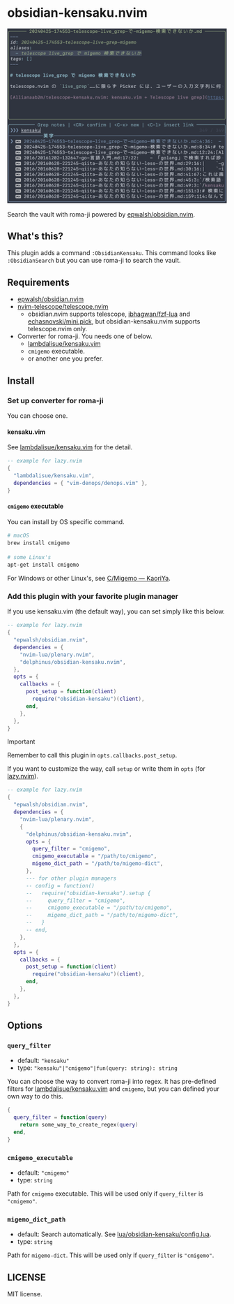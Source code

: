 # obsidian-kensaku.nvim

<img alt="demo" width="640" src="demo.png">

Search the vault with roma-ji powered by [epwalsh/obsidian.nvim][].

[epwalsh/obsidian.nvim]: https://github.com/epwalsh/obsidian.nvim

## What's this?

This plugin adds a command `:ObsidianKensaku`. This command looks like
`:ObsidianSearch` but you can use roma-ji to search the vault.

## Requirements

* [epwalsh/obsidian.nvim][]
* [nvim-telescope/telescope.nvim][]
  - obsidian.nvim supports telescope, [ibhagwan/fzf-lua][] and
    [echasnovski/mini.pick][], but obsidian-kensaku.nvim supports telescope.nvim
    only.
* Converter for roma-ji. You needs one of below.
  - [lambdalisue/kensaku.vim][]
  - `cmigemo` executable.
  - or another one you prefer.

[nvim-telescope/telescope.nvim]: https://github.com/nvim-telescope/telescope.nvim
[ibhagwan/fzf-lua]: https://github.com/ibhagwan/fzf-lua
[echasnovski/mini.pick]: https://github.com/echasnovski/mini.pick
[lambdalisue/kensaku.vim]: https://github.com/lambdalisue/kensaku.vim

## Install

### Set up converter for roma-ji

You can choose one.

#### kensaku.vim

See [lambdalisue/kensaku.vim][] for the detail.

```lua
-- example for lazy.nvim
{
  "lambdalisue/kensaku.vim",
  dependencies = { "vim-denops/denops.vim" },
}
```

#### `cmigemo` executable

You can install by OS specific command.

```bash
# macOS
brew install cmigemo

# some Linux's
apt-get install cmigemo
```

For Windows or other Linux's, see [C/Migemo — KaoriYa][].

[C/Migemo — KaoriYa]: https://www.kaoriya.net/software/cmigemo/

[vim-denops/denops.vim]: https://github.com/vim-denops/denops.vim

### Add this plugin with your favorite plugin manager

If you use kensaku.vim (the default way), you can set simply like this below.

```lua
-- example for lazy.nvim
{
  "epwalsh/obsidian.nvim",
  dependencies = {
    "nvim-lua/plenary.nvim",
    "delphinus/obsidian-kensaku.nvim",
  },
  opts = {
    callbacks = {
      post_setup = function(client)
        require("obsidian-kensaku")(client),
      end,
    },
  },
}
```

> [!IMPORTANT]
> Remember to call this plugin in `opts.callbacks.post_setup`.

If you want to customize the way, call `setup` or write them in `opts` (for
[lazy.nvim](https://github.com/folke/lazy.nvim)).

```lua
-- example for lazy.nvim
{
  "epwalsh/obsidian.nvim",
  dependencies = {
    "nvim-lua/plenary.nvim",
    {
      "delphinus/obsidian-kensaku.nvim",
      opts = {
        query_filter = "cmigemo",
        cmigemo_executable = "/path/to/cmigemo",
        migemo_dict_path = "/path/to/migemo-dict",
      },
      --- for other plugin managers
      -- config = function()
      --   require("obsidian-kensaku").setup {
      --     query_filter = "cmigemo",
      --     cmigemo_executable = "/path/to/cmigemo",
      --     migemo_dict_path = "/path/to/migemo-dict",
      --   }
      -- end,
    },
  },
  opts = {
    callbacks = {
      post_setup = function(client)
        require("obsidian-kensaku")(client),
      end,
    },
  },
}
```

## Options

### `query_filter`

* default: `"kensaku"`
* type: `"kensaku"|"cmigemo"|fun(query: string): string`

You can choose the way to convert roma-ji into regex. It has pre-defined
filters for [lambdalisue/kensaku.vim] and `cmigemo`, but you can defined your
own way to do this.

```lua
{
  query_filter = function(query)
    return some_way_to_create_regex(query)
  end,
}
```

### `cmigemo_executable`

* default: `"cmigemo"`
* type: `string`

Path for `cmigemo` executable. This will be used only if `query_filter` is
`"cmigemo"`.

### `migemo_dict_path`

* default: Search automatically. See [lua/obsidian-kensaku/config.lua][].
* type: `string`

[lua/obsidian-kensaku/config.lua]: lua/obsidian-kensaku/config.lua

Path for `migemo-dict`. This will be used only if `query_filter` is `"cmigemo"`.

## LICENSE

MIT license.
